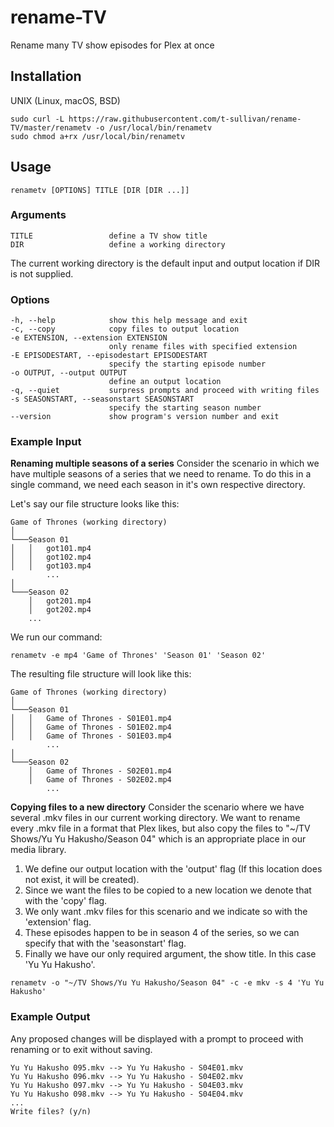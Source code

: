 # rename-TV
Rename many TV show episodes for Plex at once

## Installation
UNIX (Linux, macOS, BSD)
```
sudo curl -L https://raw.githubusercontent.com/t-sullivan/rename-TV/master/renametv -o /usr/local/bin/renametv
sudo chmod a+rx /usr/local/bin/renametv
```

## Usage
```
renametv [OPTIONS] TITLE [DIR [DIR ...]]
```

### Arguments
```
TITLE                 define a TV show title
DIR                   define a working directory
```
The current working directory is the default input and output location if DIR is not supplied.

### Options
```
-h, --help            show this help message and exit
-c, --copy            copy files to output location
-e EXTENSION, --extension EXTENSION
                      only rename files with specified extension
-E EPISODESTART, --episodestart EPISODESTART
                      specify the starting episode number
-o OUTPUT, --output OUTPUT
                      define an output location
-q, --quiet           surpress prompts and proceed with writing files
-s SEASONSTART, --seasonstart SEASONSTART
                      specify the starting season number
--version             show program's version number and exit
```

### Example Input
**Renaming multiple seasons of a series**
Consider the scenario in which we have multiple seasons of a series that we need to rename. To do this in a single command, we need each season in it's own respective directory.

Let's say our file structure looks like this:
```
Game of Thrones (working directory)
│
└───Season 01
│   │   got101.mp4
│   │   got102.mp4
│   │   got103.mp4
		...
│
└───Season 02
    │   got201.mp4
    │   got202.mp4
    ...
```

We run our command:
```
renametv -e mp4 'Game of Thrones' 'Season 01' 'Season 02'
```

The resulting file structure will look like this:
```
Game of Thrones (working directory)
│
└───Season 01
│   │   Game of Thrones - S01E01.mp4
│   │   Game of Thrones - S01E02.mp4
│   │   Game of Thrones - S01E03.mp4
		...
│
└───Season 02
    │   Game of Thrones - S02E01.mp4
    │   Game of Thrones - S02E02.mp4
		...
```

**Copying files to a new directory**
Consider the scenario where we have several .mkv files in our current working directory. We want to rename every .mkv file in a format that Plex likes, but also copy the files to "~/TV Shows/Yu Yu Hakusho/Season 04" which is an appropriate place in our media library.

1. We define our output location with the 'output' flag (If this location does not exist, it will be created).
2. Since we want the files to be copied to a new location we denote that with the 'copy' flag.
3. We only want .mkv files for this scenario and we indicate so with the 'extension' flag.
4. These episodes happen to be in season 4 of the series, so we can specify that with the 'seasonstart' flag.
5. Finally we have our only required argument, the show title. In this case 'Yu Yu Hakusho'.

```
renametv -o "~/TV Shows/Yu Yu Hakusho/Season 04" -c -e mkv -s 4 'Yu Yu Hakusho'
```

### Example Output
Any proposed changes will be displayed with a prompt to proceed with renaming or to exit without saving.

```
Yu Yu Hakusho 095.mkv --> Yu Yu Hakusho - S04E01.mkv
Yu Yu Hakusho 096.mkv --> Yu Yu Hakusho - S04E02.mkv
Yu Yu Hakusho 097.mkv --> Yu Yu Hakusho - S04E03.mkv
Yu Yu Hakusho 098.mkv --> Yu Yu Hakusho - S04E04.mkv
...
Write files? (y/n)
```